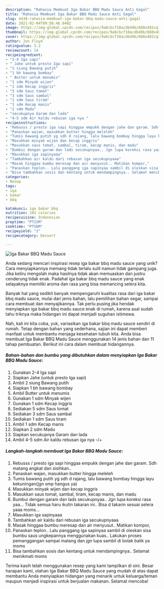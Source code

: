 ```yaml
---
description: "Rahasia Membuat Iga Bakar BBQ Madu Sauce Anti Gagal"
title: "Rahasia Membuat Iga Bakar BBQ Madu Sauce Anti Gagal"
slug: 4438-rahasia-membuat-iga-bakar-bbq-madu-sauce-anti-gagal
date: 2021-02-04T09:58:46.848Z
image: https://img-global.cpcdn.com/recipes/9a6cbcf10acdb49b/680x482cq70/iga-bakar-bbq-madu-sauce-foto-resep-utama.jpg
thumbnail: https://img-global.cpcdn.com/recipes/9a6cbcf10acdb49b/680x482cq70/iga-bakar-bbq-madu-sauce-foto-resep-utama.jpg
cover: https://img-global.cpcdn.com/recipes/9a6cbcf10acdb49b/680x482cq70/iga-bakar-bbq-madu-sauce-foto-resep-utama.jpg
author: Jon Floyd
ratingvalue: 3.2
reviewcount: 14
recipeingredient:
- "2-4 Iga sapi"
- " Jahe untuk presto Iga sapi"
- "2 siung Bawang putih"
- "1 bh bawang bombay"
- " Butter untuk menumis"
- "1 sdm Minyak wijen"
- "1 sdm Kecap inggris"
- "5 sdm Saus tomat"
- "3 sdm Saus sambal"
- "1 sdm Saus tiram"
- "1 sdm Kecap manis"
- "2 sdm Madu"
- "secukupnya Garam dan lada"
- "4-5 sdm Air kaldu rebusan iga nya "
recipeinstructions:
- "Rebusss / presto iga sapi hinggaa empukk dengan jahe dan garam. Sdh matang angkat dan sisihkan.."
- "Panaskan wajan, masukkan butter hingga meleleh"
- "Tumis bawang putih yg sdh d rajang, lalu bawang bombay hingga layu kekuningan(jgn smp hangus ya)"
- "Masukkan minyak wijen dan kecap inggris"
- "Masukkan saus tomat, sambal, tiram, kecap manis, dan madu"
- "Bumbui dengan garam dan lads secukupnyaa.. Jgn lupa koreksi rasa yaa... Tidak semua haru ikutin takaran ini.. Bisa d takarin sesuai selera yaaa moms..."
- "Masukkan iga sapinyaaa"
- "Tambahkan air kaldu dari rebusan iga secukupnyaaa"
- "Masak hinggaa bumbu meresap dan air menyusut.. Matikan kompor,"
- "Panaskan teplon.. Lalu panggang iga sapinyaa sambil di oleskan sisa bumbu saus ungkepannya menggunakan kuas.. Lakukan proses pemanggangan sampai matang dan jgn lupa sambil di bolak balik ya moms"
- "Bisa tambahkan sosis dan kentang untuk mendampingnya.. Selamat menikmati moms"
categories:
- Resep
tags:
- iga
- bakar
- bbq

katakunci: iga bakar bbq 
nutrition: 183 calories
recipecuisine: Indonesian
preptime: "PT15M"
cooktime: "PT56M"
recipeyield: "2"
recipecategory: Dessert

---
```



![Iga Bakar BBQ Madu Sauce](https://img-global.cpcdn.com/recipes/9a6cbcf10acdb49b/680x482cq70/iga-bakar-bbq-madu-sauce-foto-resep-utama.jpg)

Anda sedang mencari inspirasi resep iga bakar bbq madu sauce yang unik? Cara menyiapkannya memang tidak terlalu sulit namun tidak gampang juga. Jika keliru mengolah maka hasilnya tidak akan memuaskan dan justru cenderung tidak enak. Padahal iga bakar bbq madu sauce yang enak selayaknya memiliki aroma dan rasa yang bisa memancing selera kita.

Banyak hal yang sedikit banyak mempengaruhi kualitas rasa dari iga bakar bbq madu sauce, mulai dari jenis bahan, lalu pemilihan bahan segar, sampai cara membuat dan menyajikannya. Tak perlu pusing jika hendak menyiapkan iga bakar bbq madu sauce enak di rumah, karena asal sudah tahu triknya maka hidangan ini dapat menjadi suguhan istimewa.




Nah, kali ini kita coba, yuk, variasikan iga bakar bbq madu sauce sendiri di rumah. Tetap dengan bahan yang sederhana, sajian ini dapat memberi manfaat untuk membantu menjaga kesehatan tubuh kita. Anda bisa membuat Iga Bakar BBQ Madu Sauce menggunakan 14 jenis bahan dan 11 tahap pembuatan. Berikut ini cara dalam membuat hidangannya.

<!--inarticleads1-->

##### Bahan-bahan dan bumbu yang dibutuhkan dalam menyiapkan Iga Bakar BBQ Madu Sauce:

1. Gunakan 2-4 Iga sapi
1. Siapkan  Jahe (untuk presto Iga sapi)
1. Ambil 2 siung Bawang putih
1. Siapkan 1 bh bawang bombay
1. Ambil  Butter untuk menumis
1. Gunakan 1 sdm Minyak wijen
1. Gunakan 1 sdm Kecap inggris
1. Sediakan 5 sdm Saus tomat
1. Sediakan 3 sdm Saus sambal
1. Sediakan 1 sdm Saus tiram
1. Ambil 1 sdm Kecap manis
1. Siapkan 2 sdm Madu
1. Siapkan secukupnya Garam dan lada
1. Ambil 4-5 sdm Air kaldu rebusan iga nya -/+




<!--inarticleads2-->

##### Langkah-langkah membuat Iga Bakar BBQ Madu Sauce:

1. Rebusss / presto iga sapi hinggaa empukk dengan jahe dan garam. Sdh matang angkat dan sisihkan..
1. Panaskan wajan, masukkan butter hingga meleleh
1. Tumis bawang putih yg sdh d rajang, lalu bawang bombay hingga layu kekuningan(jgn smp hangus ya)
1. Masukkan minyak wijen dan kecap inggris
1. Masukkan saus tomat, sambal, tiram, kecap manis, dan madu
1. Bumbui dengan garam dan lads secukupnyaa.. Jgn lupa koreksi rasa yaa... Tidak semua haru ikutin takaran ini.. Bisa d takarin sesuai selera yaaa moms...
1. Masukkan iga sapinyaaa
1. Tambahkan air kaldu dari rebusan iga secukupnyaaa
1. Masak hinggaa bumbu meresap dan air menyusut.. Matikan kompor,
1. Panaskan teplon.. Lalu panggang iga sapinyaa sambil di oleskan sisa bumbu saus ungkepannya menggunakan kuas.. Lakukan proses pemanggangan sampai matang dan jgn lupa sambil di bolak balik ya moms
1. Bisa tambahkan sosis dan kentang untuk mendampingnya.. Selamat menikmati moms




Terima kasih telah menggunakan resep yang kami tampilkan di sini. Besar harapan kami, olahan Iga Bakar BBQ Madu Sauce yang mudah di atas dapat membantu Anda menyiapkan hidangan yang menarik untuk keluarga/teman maupun menjadi inspirasi untuk berjualan makanan. Selamat mencoba!
